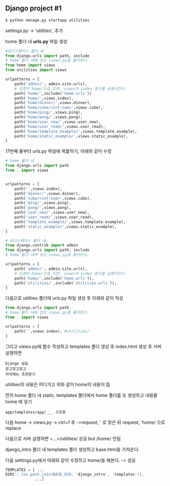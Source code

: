 ## Django project #1

```bash
$ python manage.py startapp utilities
```

settings.py -> 'utilities', 추가



home 폴더 내 __urls.py__ 파일 생성

```python
#워크스페이스 폴더 내
from django.urls import path, include
# home 폴더 내에 있는 views.py를 불러온다.
from home import views
from utilities import views

urlpatterns = [
    path('admin/', admin.site.urls),
    # 요청이 home/으로 오면, views의 index 함수를 실행시킨다.
    path('home/',include('home.urls'))
    path('home/',views.index),
    path('home/dinner/',views.dinner),
    path('home/cube/<int:num>',views.cube),
    path('home/ping/',views.ping),
    path('home/pong/',views.pong),
    path('home/user_new/',views.user_new),
    path('home/user_read/',views.user_read),
    path('home/template_example/',views.template_example),
    path('home/static_example/',views.static_example),
]
```

17번째 줄부터 urls.py 파일에 복붙하기, 아래와 같이 수정

```python
# home 폴더 내
from django.urls import path
from . import views


urlpatterns = [
    path('',views.index),
    path('dinner/',views.dinner),
    path('cube/<int:num>',views.cube),
    path('ping/',views.ping),
    path('pong/',views.pong),
    path('user_new/',views.user_new),
    path('user_read/',views.user_read),
    path('template_example/',views.template_example),
    path('static_example/',views.static_example),
]
```

```python
# 워크스페이스 폴더 내
from django.contrib import admin
from django.urls import path, include
# home 폴더 내에 있는 views.py를 불러온다.

urlpatterns = [
    path('admin/', admin.site.urls),
    # 요청이 home/으로 오면, views의 index 함수를 실행시킨다.
    path('home/',include('home.urls')),
    path('utilities/',include('utilities.urls')),
]
```



다음으로 utilities 폴더에 urls.py 파일 생성 후 아래와 같이 작성

```python
from django.urls import path
# home 폴더 내에 있는 views.py를 불러온다.
from . import views

urlpatterns = [
    path('',views.index), #utilities/
]
```

그리고 views.py에 함수 작성하고 templates 폴더 생성 후 index.html 생성 후 서버 실행하면

```
Django 실습
장고장고장고
저녁메뉴 추천받기
```

utilities의 내용은 어디가고 위와 같이 home의 내용이 뜸 



먼저 home 플더 내 static, templates 폴더에서 home 폴더를 또 생성하고 내용물 home 에 넣기

```
app/templates/app/___ 구조화
```

다음 home -> views.py -> ctrl+f 후 ->request, ' 로 찾은 뒤 request, 'home/ 으로 replace



다음으로 서버 실행하면 <...>/utilities/ 성공 but /home/ 안됨

django_intro 폴더 내 templates 폴더 생성하고 base.html을 가져온다.

다음 settings.py에서 아래와 같이 수정하고 home/을 해본다. -> 성공

```python
TEMPLATES = [ ...
DIRS': [os.path.join(BASE_DIR, 'django_intro', 'templates')],            
             ...]
```

